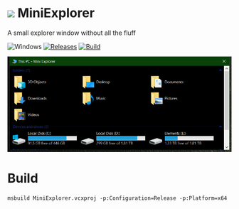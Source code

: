 <!-- ![Icon](res/MiniExplorer.ico) MiniExplorer -->
<img src="res/MiniExplorer.ico" width=32/> MiniExplorer
==========

A small explorer window without all the fluff

![Windows](https://img.shields.io/badge/platform-Windows-blue.svg)
[![Releases](https://img.shields.io/github/release/RadAd/MiniExplorer.svg)](https://github.com/RadAd/MiniExplorer/releases/latest)
[![Build](https://img.shields.io/appveyor/ci/RadAd/MiniExplorer.svg)](https://ci.appveyor.com/project/RadAd/MiniExplorer)

![Screenshot](doc/MiniExplorer.png)

Build
=======
```
msbuild MiniExplorer.vcxproj -p:Configuration=Release -p:Platform=x64
```
